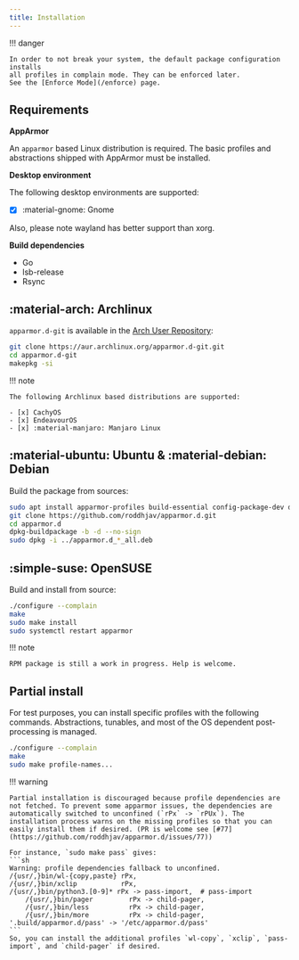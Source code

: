 ```yaml
---
title: Installation
---
```


!!! danger

    In order to not break your system, the default package configuration installs
    all profiles in complain mode. They can be enforced later.
    See the [Enforce Mode](/enforce) page.

## Requirements

**AppArmor**

An `apparmor` based Linux distribution is required. The basic profiles and
abstractions shipped with AppArmor must be installed.

**Desktop environment**

The following desktop environments are supported:

  - [x] :material-gnome: Gnome

Also, please note wayland has better support than xorg.

**Build dependencies**

* Go
* lsb-release
* Rsync

## :material-arch: Archlinux

`apparmor.d-git` is available in the [Arch User Repository][aur]:
```sh
git clone https://aur.archlinux.org/apparmor.d-git.git
cd apparmor.d-git
makepkg -si
```

!!! note

    The following Archlinux based distributions are supported:

    - [x] CachyOS
    - [x] EndeavourOS
    - [x] :material-manjaro: Manjaro Linux


## :material-ubuntu: Ubuntu & :material-debian: Debian


Build the package from sources:
```sh
sudo apt install apparmor-profiles build-essential config-package-dev debhelper golang-go rsync git
git clone https://github.com/roddhjav/apparmor.d.git
cd apparmor.d
dpkg-buildpackage -b -d --no-sign
sudo dpkg -i ../apparmor.d_*_all.deb
```


## :simple-suse: OpenSUSE

Build and install from source:
```sh
./configure --complain
make
sudo make install
sudo systemctl restart apparmor
```

!!! note

    RPM package is still a work in progress. Help is welcome.


## Partial install

For test purposes, you can install specific profiles with the following commands.
Abstractions, tunables, and most of the OS dependent post-processing is managed.

```sh
./configure --complain
make
sudo make profile-names...
```

!!! warning

    Partial installation is discouraged because profile dependencies are not fetched. To prevent some apparmor issues, the dependencies are automatically switched to unconfined (`rPx` -> `rPUx`). The installation process warns on the missing profiles so that you can easily install them if desired. (PR is welcome see [#77](https://github.com/roddhjav/apparmor.d/issues/77))

    For instance, `sudo make pass` gives:
    ```sh
    Warning: profile dependencies fallback to unconfined.
    /{usr/,}bin/wl-{copy,paste} rPx,
    /{usr/,}bin/xclip           rPx,
    /{usr/,}bin/python3.[0-9]* rPx -> pass-import,  # pass-import
        /{usr/,}bin/pager         rPx -> child-pager,
        /{usr/,}bin/less          rPx -> child-pager,
        /{usr/,}bin/more          rPx -> child-pager,
    '.build/apparmor.d/pass' -> '/etc/apparmor.d/pass'
    ```
    So, you can install the additional profiles `wl-copy`, `xclip`, `pass-import`, and `child-pager` if desired.

[aur]: https://aur.archlinux.org/packages/apparmor.d-git
[repo]: https://repo.pujol.io/
[keys]: https://repo.pujol.io/gpgkey
